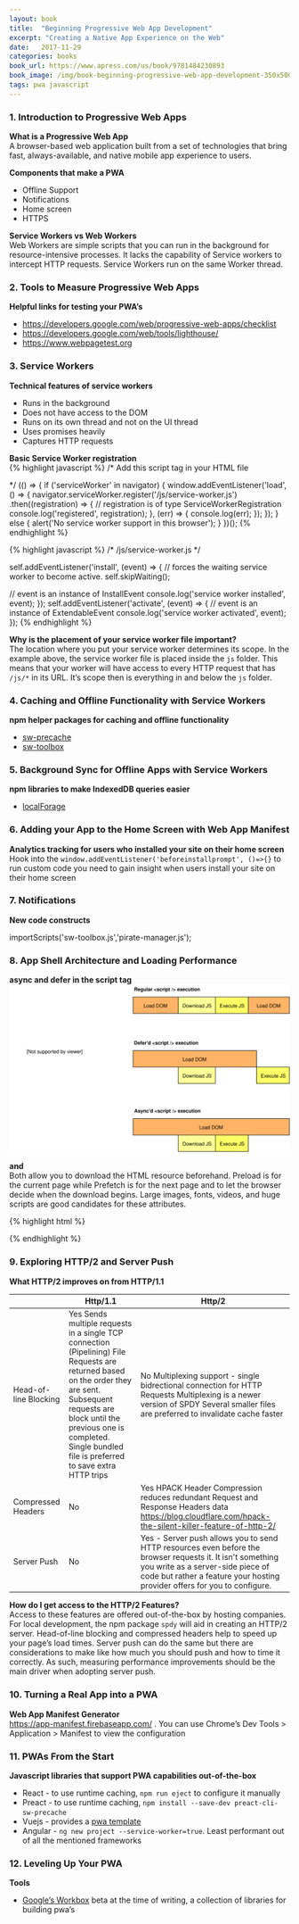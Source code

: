 ```yaml
---
layout: book
title:  "Beginning Progressive Web App Development"
excerpt: "Creating a Native App Experience on the Web"
date:   2017-11-29
categories: books
book_url: https://www.apress.com/us/book/9781484230893
book_image: /img/book-beginning-progressive-web-app-development-350x500.jpg
tags: pwa javascript
---
```


### 1. Introduction to Progressive Web Apps

**What is a Progressive Web App**  
A browser-based web application built from a set of technologies that bring fast, always-available, and native mobile app experience to users.

**Components that make a PWA**  
* Offline Support
* Notifications
* Home screen 
* HTTPS

**Service Workers vs Web Workers**  
Web Workers are simple scripts that you can run in the background for resource-intensive processes.  It lacks the capability of Service workers to intercept HTTP requests.  Service Workers run on the same Worker thread.


### 2. Tools to Measure Progressive Web Apps

**Helpful links for testing your PWA’s**  
* https://developers.google.com/web/progressive-web-apps/checklist
* https://developers.google.com/web/tools/lighthouse/ 
* https://www.webpagetest.org 


### 3. Service Workers

**Technical features of service workers**  
* Runs in the background
* Does not have access to the DOM
* Runs on its own thread and not on the UI thread
* Uses promises heavily
* Captures HTTP requests

**Basic Service Worker registration**  
{% highlight javascript %}
/*
Add this script tag in your HTML file
<script src="/js/main.js"></script>
*/
(() => {
 if ('serviceWorker' in navigator) {
   window.addEventListener('load', () => {
     navigator.serviceWorker.register('/js/service-worker.js')
       .then((registration) => {
         // registration is of type ServiceWorkerRegistration
         console.log('registered', registration);
       }, (err) => {
         console.log(err);
       });
   });
 } else {
   alert('No service worker support in this browser');
 }
})();
{% endhighlight %}

{% highlight javascript %}
/* /js/service-worker.js */

self.addEventListener('install', (event) => {
 // forces the waiting service worker to become active.
 self.skipWaiting();

 // event is an instance of InstallEvent
 console.log('service worker installed', event);
});
self.addEventListener('activate', (event) => {
 // event is an instance of ExtendableEvent
 console.log('service worker activated', event);
});
{% endhighlight %}

**Why is the placement of your service worker file important?**    
The location where you put your service worker determines its scope.  In the example above, the service worker file is placed inside the `js` folder.  This means that your worker will have access to every HTTP request that has `/js/*` in its URL.  It’s scope then is everything in and below the `js` folder.

### 4. Caching and Offline Functionality with Service Workers

**npm helper packages for caching and offline functionality**  
* [sw-precache](https://github.com/GoogleChromeLabs/sw-precache)
* [sw-toolbox](https://googlechromelabs.github.io/sw-toolbox/usage.html#main)


### 5. Background Sync for Offline Apps with Service Workers

**npm libraries to make IndexedDB queries easier**  
* [localForage](https://github.com/localForage)

### 6. Adding your App to the Home Screen with Web App Manifest

**Analytics tracking for users who installed your site on their home screen**  
Hook into the `window.addEventListener('beforeinstallprompt', ()=>{}` to run custom code you need to gain insight when users install your site on their home screen

### 7. Notifications

**New code constructs**
<script src="companion.js" data-service-worker="service-worker.js"></script>
importScripts('sw-toolbox.js','pirate-manager.js');


### 8. App Shell Architecture and Loading Performance

**async and defer in the script tag**
![Async and Defer](/img/async-and-defer.svg)

**<link preload /> and <link prefetch />**  
Both allow you to download the HTML resource beforehand.  Preload is for the current page while Prefetch is for the next page and to let the browser decide when the download begins.  Large images, fonts, videos, and huge scripts are good candidates for these attributes.

{% highlight html %}
<head>
 <meta charset="utf-8">
 <link rel="preload" href="style.css" as="style">
 <link rel="preload" href="main.js" as="script">
 <link rel="stylesheet" href="style.css">
</head>
<body>
 <script src="main.js"></script>
</body>
{% endhighlight %}



### 9. Exploring HTTP/2 and Server Push

**What HTTP/2 improves on from HTTP/1.1**  

|                       | Http/1.1                                                                                                                                                                                                                                                        | Http/2                                                                                                                                                                                                                        |
|-----------------------|-----------------------------------------------------------------------------------------------------------------------------------------------------------------------------------------------------------------------------------------------------------------|-------------------------------------------------------------------------------------------------------------------------------------------------------------------------------------------------------------------------------|
| Head-of-line Blocking | Yes Sends multiple requests in a single TCP connection (Pipelining)  File Requests are returned based on the order they are sent.  Subsequent requests are block until the previous one is completed. Single bundled file is preferred to save extra HTTP trips | No Multiplexing support - single bidrectional connection for HTTP Requests Multiplexing is a newer version of SPDY Several smaller files are preferred to invalidate cache faster                                             |
| Compressed Headers    | No                                                                                                                                                                                                                                                              | Yes   HPACK Header Compression reduces redundant Request and Response Headers data   https://blog.cloudflare.com/hpack-the-silent-killer-feature-of-http-2/                                                                   |
| Server Push           | No                                                                                                                                                                                                                                                              | Yes - Server push allows you to send HTTP resources even before the browser requests it.  It isn't something you write as a server-side piece of code but rather a feature your hosting provider offers for you to configure. |


**How do I get access to the HTTP/2 Features?**  
Access to these features are offered out-of-the-box by hosting companies.  For local development, the npm package `spdy` will aid in creating an HTTP/2 server.  Head-of-line blocking and compressed headers help to speed up your page’s load times.  Server push can do the same but there are considerations to make like how much you should push and how to time it correctly.  As such, measuring performance improvements should be the main driver when adopting server push.


### 10. Turning a Real App into a PWA

**Web App Manifest Generator**  
https://app-manifest.firebaseapp.com/ .  You can use Chrome’s Dev Tools > Application > Manifest to view the configuration

### 11. PWAs From the Start

**Javascript libraries that support PWA capabilities out-of-the-box**  
* React - to use runtime caching, `npm run eject` to configure it manually
* Preact - to use runtime caching, `npm install --save-dev preact-cli-sw-precache`
 * Vuejs - provides a [pwa template](https://github.com/vuejs-templates/pwa)
* Angular - `ng new project --service-worker=true`. Least performant out of all the mentioned frameworks


### 12. Leveling Up Your PWA

**Tools** 
* [Google’s Workbox](https://developers.google.com/web/tools/workbox/) beta at the time of writing, a collection of libraries for building pwa’s

